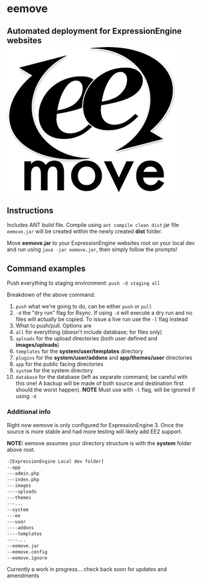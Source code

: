 # eemove
Automated deployment for ExpressionEngine websites
![alt text][logo]
---

## Instructions
Includes ANT build file. Compile using `ant compile clean dist`
jar file `eemove.jar` will be created within the newly created **dist** folder.

Move **eemove.jar** to your ExpressionEngine websites root on your local dev and run using `java -jar eemove.jar`, then simply follow the prompts!

## Command examples
Push everything to staging environment: `push -d staging all`

Breakdown of the above command:

1. `push` what we're going to do, can be either `push` or `pull`
2. `-d` the "dry run" flag for Rsync. If using `-d` will execute a dry run and no files will actually be copied. To issue a live run use the `-l` flag instead
3. What to push/pull. Options are
  1. `all` for everything (doesn't include database; for files only)
  2. `uploads` for the upload directories (both user defined and **images/uploads**)
  3. `templates` for the **system/user/templates** directory
  4. `plugins` for the **system/user/addons** and **app/themes/user** directories
  5. `app` for the public facing directories
  6. `system` for the system directory
  7. `database` for the database (left as separate command; be careful with this one! A backup will be made of both source and destination first should the worst happen). **NOTE** Must use with `-l` flag, will be ignored if using `-d`

### Additional info
Right now eemove is only configured for ExpressionEngine 3. Once the source is more stable and had more testing will likely add EE2 support.

**NOTE:** eemove assumes your directory structure is with the **system** folder above root.

```
-[ExpressionEngine Local dev folder]
--app
---admin.php
---index.php
---images
----uploads
---themes
---...
--system
---ee
---user
----addons
----templates
----...
--eemove.jar
--eemove.config
--eemove.ignore

```
Currently a work in progress... check back soon for updates and amendments

[logo]: https://github.com/sparkison/eemove/blob/master/eemove.jpg "eemove logo"
